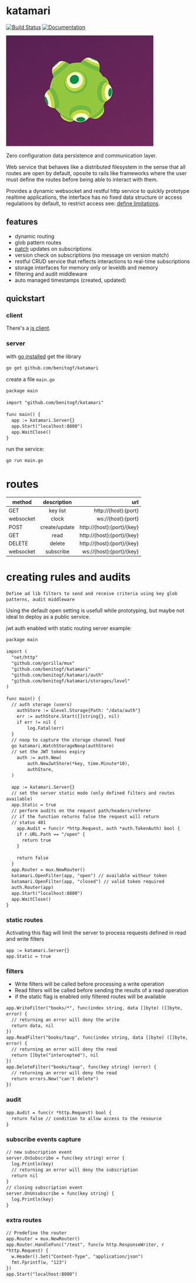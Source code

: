 # katamari

[![Build Status][build-image]][build-url]
[![Documentation](https://godoc.org/github.com/benitogf/katamari?status.svg)](http://godoc.org/github.com/benitogf/katamari)

[build-url]: https://travis-ci.com/benitogf/katamari
[build-image]: https://api.travis-ci.com/benitogf/katamari.svg?branch=master&style=flat-square

![katamari](katamari.jpg)

Zero configuration data persistence and communication layer.

Web service that behaves like a distributed filesystem in the sense that all routes are open by default, oposite to rails like frameworks where the user must define the routes before being able to interact with them.

Provides a dynamic websocket and restful http service to quickly prototype realtime applications, the interface has no fixed data structure or access regulations by default, to restrict access see: [define limitations](https://github.com/benitogf/katamari#creating-rules-and-control).

## features

- dynamic routing
- glob pattern routes
- [patch](http://jsonpatch.com) updates on subscriptions
- version check on subscriptions (no message on version match)
- restful CRUD service that reflects interactions to real-time subscriptions
- storage interfaces for memory only or leveldb and memory
- filtering and audit middleware
- auto managed timestamps (created, updated)

## quickstart

### client

There's a [js client](https://www.npmjs.com/package/katamari-client).

### server

with [go installed](https://golang.org/doc/install) get the library

```bash
go get github.com/benitogf/katamari
```

create a file `main.go`
```golang
package main

import "github.com/benitogf/katamari"

func main() {
  app := katamari.Server{}
  app.Start("localhost:8800")
  app.WaitClose()
}
```

run the service:
```bash
go run main.go
```

# routes

| method | description | url    |
| ------------- |:-------------:| -----:|
| GET | key list | http://{host}:{port} |
| websocket| clock | ws://{host}:{port} |
| POST | create/update | http://{host}:{port}/{key} |
| GET | read | http://{host}:{port}/{key} |
| DELETE | delete | http://{host}:{port}/{key} |
| websocket| subscribe | ws://{host}:{port}/{key} |

# creating rules and audits

    Define ad lib filters to send and receive criteria using key glob patterns, audit middleware

Using the default open setting is usefull while prototyping, but maybe not ideal to deploy as a public service.

jwt auth enabled with static routing server example:

```golang
package main

import (
  "net/http"
  "github.com/gorilla/mux"
  "github.com/benitogf/katamari"
  "github.com/benitogf/katamari/auth"
  "github.com/benitogf/katamari/storages/level"
)

func main() {
  // auth storage (users)
	authStore := &level.Storage{Path: "/data/auth"}
	err := authStore.Start([]string{}, nil)
	if err != nil {
		log.Fatal(err)
  }
  // noop to capture the storage channel feed
  go katamari.WatchStorageNoop(authStore)
  // set the JWT tokens expiry
	auth := auth.New(
		auth.NewJwtStore(*key, time.Minute*10),
		authStore,
  )

  app := katamari.Server{}
  // set the server static mode (only defined filters and routes available)
  app.Static = true
  // perform audits on the request path/headers/referer
  // if the function returns false the request will return
  // status 401
	app.Audit = func(r *http.Request, auth *auth.TokenAuth) bool {
    if r.URL.Path == "/open" {
      return true
    }

    return false
  }
  app.Router = mux.NewRouter()
  katamari.OpenFilter(app, "open") // available withour token
  katamari.OpenFilter(app, "closed") // valid token required
  auth.Router(app)
  app.Start("localhost:8800")
  app.WaitClose()
}
```

### static routes

Activating this flag will limit the server to process requests defined in read and write filters

```golang
app := katamari.Server{}
app.Static = true
```


### filters

- Write filters will be called before processing a write operation
- Read filters will be called before sending the results of a read operation
- if the static flag is enabled only filtered routes will be available

```golang
app.WriteFilter("books/*", func(index string, data []byte) ([]byte, error) {
  // returning an error will deny the write
  return data, nil
})
app.ReadFilter("books/taup", func(index string, data []byte) ([]byte, error) {
  // returning an error will deny the read
  return []byte("intercepted"), nil
})
app.DeleteFilter("books/taup", func(key string) (error) {
  // returning an error will deny the read
  return errors.New("can't delete")
})
```

### audit

```golang
app.Audit = func(r *http.Request) bool {
  return false // condition to allow access to the resource
}
```

### subscribe events capture

```golang
// new subscription event
server.OnSubscribe = func(key string) error {
  log.Println(key)
  // returning an error will deny the subscription
  return nil
}
// closing subscription event
server.OnUnsubscribe = func(key string) {
  log.Println(key)
}
```

### extra routes

```golang
// Predefine the router
app.Router = mux.NewRouter()
app.Router.HandleFunc("/test", func(w http.ResponseWriter, r *http.Request) {
  w.Header().Set("Content-Type", "application/json")
  fmt.Fprintf(w, "123")
})
app.Start("localhost:8800")
```


